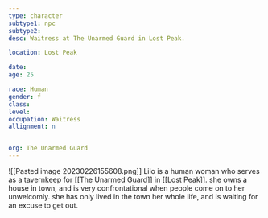 ```yaml
---
type: character
subtype1: npc
subtype2:
desc: Waitress at The Unarmed Guard in Lost Peak.

location: Lost Peak

date:
age: 25

race: Human
gender: f
class:
level:
occupation: Waitress
allignment: n


org: The Unarmed Guard
---
```

![[Pasted image 20230226155608.png]]
Lilo is a human woman who serves as a tavernkeep for [[The Unarmed Guard]] in [[Lost Peak]]. she owns a house in town, and is very confrontational when people come on to her unwelcomly. she has only lived in the town her whole life, and is waiting for an excuse to get out.